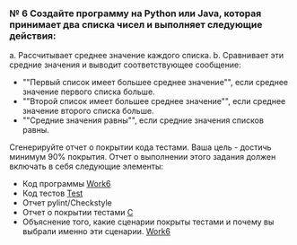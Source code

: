 ### № 6 Создайте программу на Python или Java, которая принимает два списка чисел и выполняет следующие действия:
a. Рассчитывает среднее значение каждого списка.
b. Сравнивает эти средние значения и выводит соответствующее сообщение:
- ""Первый список имеет большее среднее значение"", если среднее значение первого списка больше.
- ""Второй список имеет большее среднее значение"", если среднее значение второго списка больше.
- ""Средние значения равны"", если средние значения списков равны.

Сгенерируйте отчет о покрытии кода тестами. Ваша цель - достичь минимум 90% покрытия.
Отчет о выполнении этого задания должен включать в себя следующие элементы:
- Код программы   [Work6](src)
- Код тестов      [Test](Test)
- Отчет pylint/Checkstyle
- Отчет о покрытии тестами [C](idea64_jSvubFi4Xa.png)
- Объяснение того, какие сценарии покрыты тестами и почему вы выбрали именно эти сценарии.
  [Work6](Work_6.md)